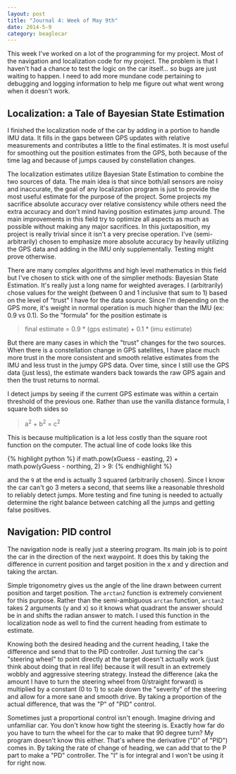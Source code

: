 ```yaml
---
layout: post
title: "Journal 4: Week of May 9th"
date: 2014-5-9
category: beaglecar
---
```


This week I've worked on a lot of the programming for my project. Most of the
navigation and localization code for my project. The problem is that I haven't
had a chance to test the logic on the car itself... so bugs are just waiting
to happen. I need to add more mundane code pertaining to debugging and logging
information to help me figure out what went wrong when it doesn't work.

## Localization: a Tale of Bayesian State Estimation

I finished the localization node of the car by adding in a portion to handle
IMU data. It fills in the gaps between GPS updates with relative measurements
and contributes a little to the final estimates. It is most useful for smoothing
out the position estimates from the GPS, both because of the time lag and
because of jumps caused by constellation changes.

The localization estimates utilize Bayesian State Estimation to combine the two
sources of data. The main idea is that since both/all sensors are noisy and
inaccurate, the goal of any localization program is just to provide the most
useful estimate for the purpose of the project. Some projects my sacrifice
absolute accuracy over relative consistency while others need the extra accuracy
and don't mind having position estimates jump around. The main improvements in
this field try to optimize all aspects as much as possible without making any
major sacrifices. In this juxtaposition, my project is really trivial since it
isn't a very precise operation. I've (semi-arbitrarily) chosen to emphasize more
absolute accuracy by heavily utilizing the GPS data and adding in the IMU only
supplementally. Testing might prove otherwise.

There are many complex algorithms and high level mathematics in this field but
I've chosen to stick with one of the simplier methods: Bayesian State
Estimation. It's really just a long name for weighted averages. I (arbitrarily)
chose values for the weight (between 0 and 1 inclusive that sum to 1) based on
the level of "trust" I have for the data source. Since I'm depending on the GPS
more, it's weight in normal operation is much higher than the IMU (ex: 0.9 vs
0.1). So the "formula" for the position estimate is

> final estimate = 0.9 * (gps estimate) + 0.1 * (imu estimate)

But there are many cases in which the "trust" changes for the two sources.
When there is a constellation change in GPS satellites, I have place much more
trust in the more consistent and smooth relative estimates from the IMU and less
trust in the jumpy GPS data. Over time, since I still use the GPS data (just
less), the estimate wanders back towards the raw GPS again and then the trust
returns to normal.

I detect jumps by seeing if the current GPS estimate was within a certain
threshold of the previous one. Rather than use the vanilla distance formula, I 
square both sides so

> a<sup>2</sup> + b<sup>2</sup> = c<sup>2</sup>

This is because multiplication is a lot less costly than the square root
function on the computer. The actual line of code looks like this

{% highlight python %}
if math.pow(xGuess - easting, 2) + math.pow(yGuess - northing, 2) > 9:
{% endhighlight %}

and the `9` at the end is actually 3 squared (arbitrarily chosen). Since I know
the car can't go 3 meters a second, that seems like a reasonable threshold to
reliably detect jumps. More testing and fine tuning is needed to actually 
determine the right balance between catching all the jumps and getting
false positives.

## Navigation: PID control

The navigation node is really just a steering program. Its main job is to point
the car in the direction of the next waypoint. It does this by taking the
difference in current position and target position in the x and y direction and
taking the arctan.

Simple trigonometry gives us the angle of the line drawn between current
position and target position. The `arctan2` function is extremely convienent
for this purpose. Rather than the semi-ambiguous `arctan` function, `arctan2`
takes 2 arguments (y and x) so it knows what quadrant the answer should be
in and shifts the radian answer to match. I used this function in the
localization node as well to find the current heading from estimate to estimate.

Knowing both the desired heading and the current heading, I take the difference
and send that to the PID controller. Just turning the car's "steering wheel" to 
point directly at the target doesn't actually work (just think about doing that
in real life) because it will result in an extremely wobbly and aggressive
steering strategy. Instead the difference (aka the amount I have to turn the 
steering wheel from 0/straight forward) is multiplied by a constant (0 to 1) to
scale down the "severity" of the steering and allow for a more sane and smooth
drive. By taking a proportion of the actual difference, that was the "P" of
"PID" control.

Sometimes just a proportional control isn't enough. Imagine driving and
unfamiliar car. You don't know how tight the steering is. Exactly how far do you
have to turn the wheel for the car to make that 90 degree turn? My program
doesn't know this either. That's where the derivative ("D" of "PID") comes in.
By taking the rate of change of heading, we can add that to the P part to make
a "PD" controller. The "I" is for integral and I won't be using it for right
now.
